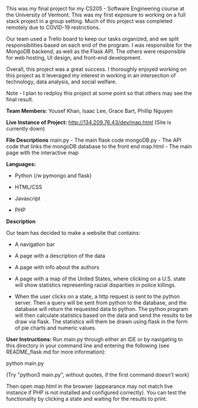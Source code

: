 This was my final project for my CS205 - Software Engineering course at the University of Vermont. This was my first exposure to working on a full stack project in a group setting. Much of this project was completed remotely due to COVID-19 restrictions.

Our team used a Trello board to keep our tasks organized, and we split responsibilities based on each end of the program. I was responsible for the MongoDB backend, as well as the Flask API. The others were responsible for web hosting, UI design, and front-end development.

Overall, this project was a great success. I thoroughly enjoyed working on this project as it leveraged my interest in working in an intersection of technology, data analysis, and social welfare.

Note - I plan to redploy this project at some point so that others may see the final result.

**Team Members:** Yousef Khan, Isaac Lee, Grace Bart, Phillip Nguyen

**Live Instance of Project:** http://134.209.76.43/dev/map.html (Site is currently down)

**File Descriptions**
main.py - The main flask code
mongoDB.py - The API code that links the mongoDB database to the front end
map.html - The main page with the interactive map

**Languages:**

- Python (/w pymongo and flask)

- HTML/CSS

- Javascript

- PHP


**Description**

Our team has decided to make a website that contains:

- A navigation bar

- A page with a description of the data

- A page with info about the authors

- A page with a map of the United States, where clicking on a U.S. state will show
statistics representing racial disparities in police killings.

- When the user clicks on a state, a http request is sent to the python server.
Then a query will be sent from python to the database, and the database will
return the requested data to python. The python program will then calculate
statistics based on the data and send the results to be draw via flask. The
statistics will them be drawn using flask in the form of pie charts and numeric
values.


**User Instructions:**
Run main.py through either an IDE or by navigating to this directory in your command line
and entering the following (see README_flask.md for more information):

python main.py

(Try "python3 main.py", without quotes, if the first command doesn't work)

Then open map.html in the browser (appearance may not match live instance if PHP is not
installed and configured correctly). You can test the functionality by clicking a state and waiting 
for the results to print.
